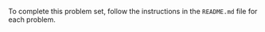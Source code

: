 

To complete this problem set, follow the instructions in the `README.md` file for each problem.

```
